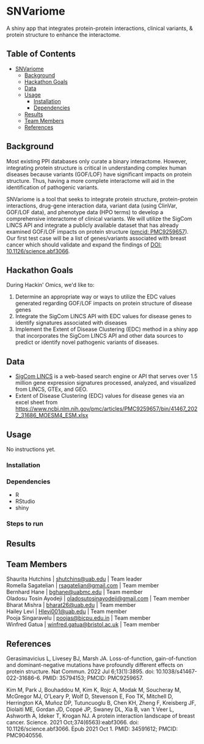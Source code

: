 # SNVariome

A shiny app that integrates protein-protein interactions, clinical variants, & protein structure to enhance the interactome.


## Table of Contents

- [SNVariome](#snvariome)
    - [Background](#Background)
    - [Hackathon Goals](#hackathon-goals)
    - [Data](#data)
    - [Usage](#usage)
        - [Installation](#installation)
        - [Dependencies](#dependencies)
    - [Results](#results)
    - [Team Members](#team-members)
    - [References](#references)

## Background

Most existing PPI databases only curate a binary interactome. However, integrating protein structure is critical in understanding complex human diseases because variants (GOF/LOF) have significant impacts on protein structure. Thus, having a more complete interactome will aid in the identification of pathogenic variants.

SNVariome is a tool that seeks to integrate protein structure, protein-protein interactions, drug-gene interaction data, variant data (using ClinVar, GOF/LOF data), and phenotype data (HPO terms) to develop a comprehensive interactome of clinical variants. We will utilize the SigCom LINCS API and integrate a publicly available dataset that has already examined GOF/LOF impacts on protein structure ([pmcid: PMC9259657](https://www.ncbi.nlm.nih.gov/pmc/articles/PMC9259657/)). Our first test case will be a list of genes/variants associated with breast cancer which should validate and expand the findings of [DOI: 10.1126/science.abf3066](https://www.science.org/doi/10.1126/science.abf3066). 

## Hackathon Goals

During Hackin' Omics, we'd like to:
1. Determine an appropriate way or ways to utilize the EDC values generated regarding GOF/LOF impacts on protein structure of disease genes
2. Integrate the SigCom LINCS API with EDC values for disease genes to identify signatures associated with diseases
3. Implement the Extent of Disease Clustering (EDC) method in a shiny app that incorporates the SigCom LINCS API and other data sources to predict or identify novel pathogenic variants of diseases.


## Data

- [SigCom LINCS](https://maayanlab.cloud/sigcom-lincs/#/) is a web-based search engine or API that serves over 1.5 million gene expression signatures processed, analyzed, and visualized from LINCS, GTEx, and GEO. 
- Extent of Disease Clustering (EDC) values for disease genes via an excel sheet from https://www.ncbi.nlm.nih.gov/pmc/articles/PMC9259657/bin/41467_2022_31686_MOESM4_ESM.xlsx

## Usage

No instructions yet.


### Installation


### Dependencies

- R
- RStudio
- shiny


### Steps to run



## Results


## Team Members

Shaurita Hutchins | shutchins@uab.edu | Team leader   
Romella Sagatelian | rsagatelian@gmail.com | Team member  
Bernhard Hane | bghane@uabmc.edu | Team member   
Oladosu Tosin Ayodeji | oladosutosinayodeji@gmail.com | Team member   
Bharat Mishra | bharat26@uab.edu | Team member  
Hailey Levi | Hlevi001@uab.edu | Team member  
Pooja Singaravelu | poojas@bicpu.edu.in | Team member  
Winfred Gatua | winfred.gatua@bristol.ac.uk | Team member 

## References

Gerasimavicius L, Livesey BJ, Marsh JA. Loss-of-function, gain-of-function and dominant-negative mutations have profoundly different effects on protein structure. Nat Commun. 2022 Jul 6;13(1):3895. doi: 10.1038/s41467-022-31686-6. PMID: 35794153; PMCID: PMC9259657.

Kim M, Park J, Bouhaddou M, Kim K, Rojc A, Modak M, Soucheray M, McGregor MJ, O'Leary P, Wolf D, Stevenson E, Foo TK, Mitchell D, Herrington KA, Muñoz DP, Tutuncuoglu B, Chen KH, Zheng F, Kreisberg JF, Diolaiti ME, Gordan JD, Coppé JP, Swaney DL, Xia B, van 't Veer L, Ashworth A, Ideker T, Krogan NJ. A protein interaction landscape of breast cancer. Science. 2021 Oct;374(6563):eabf3066. doi: 10.1126/science.abf3066. Epub 2021 Oct 1. PMID: 34591612; PMCID: PMC9040556.